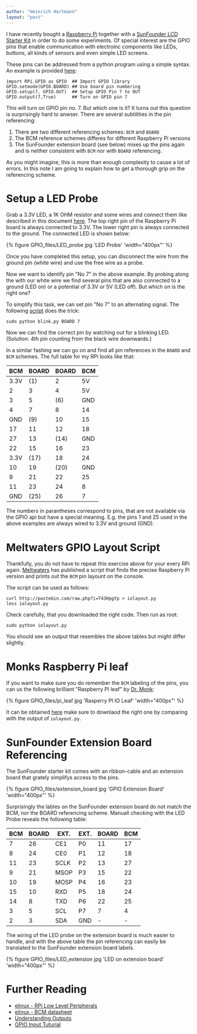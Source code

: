 ```yaml
---
author: "Heinrich Hartmann"
layout: "post"
---
```


<!-- # Raspberry Pi SunFounder GPIO Layout -->

I have recently bought a [Raspberry Pi](http://www.raspberrypi.org/)
together with a [SunFounder LCD Starter
Kit](http://www.sunfounder.com/index.php?c=show&id=21&model=LCD%20Starter%20Kit)
in order to do some experiments.  Of special interest are the GPIO
pins that enable communication with electroinc components like LEDs,
buttons, all kinds of sensors and even simple LED screens.

These pins can be addressed from a python program using a simple
syntax. An example is provided [here](http://www.thirdeyevis.com/pi-page-2.php):

    import RPi.GPIO as GPIO  ## Import GPIO library
    GPIO.setmode(GPIO.BOARD) ## Use board pin numbering
    GPIO.setup(7, GPIO.OUT)  ## Setup GPIO Pin 7 to OUT
    GPIO.output(7,True)      ## Turn on GPIO pin 7

This will turn on GPIO pin no. 7. But which one is it?  It turns out
this question is surprisingly hard to anwser. There are several
subtilities in the pin referencing:

1. There are two different referencing schemes: `BCM` and `BOARD`
2. The BCM reference schemes differes for different Raspberry Pi versions
3. The SunFounder extension board (see below) mixes up the
   pins again and is neither consistent with `BCM` nor with `BOARD`
   referencing.

As you might imagine, this is more than enough complexity to cause a
lot of errors. In this note I am going to explain how to get a
thorough grip on the referencing scheme.

# Setup a LED Probe

Grab a 3.3V LED, a 1K OHM resistor and some wires and connect them
like described in this document [here](https://projects.drogon.net/raspberry-pi/gpio-examples/tux-crossing/gpio-examples-1-a-single-led/).
The top right pin of the Raspberry Pi board is always connected to 3.3V.
The lower right pin is always connected to the ground.
The connected LED is shown below:

{% figure GPIO_files/LED_probe jpg 'LED Probe' 'width="400px"' %}

Once you have completed this setup, you can disconnect the wire from
the ground pin (white wire) and use the free wire as a probe.

Now we want to identify pin "No 7" in the above example. By probing
along the with our white wire we find several pins that are also
connected to a ground (LED on) or a potential of 3.3V or 5V (LED off).
But which on is the right one?

To simplify this task, we can set pin "No 7" to an alternating
signal. The following
[script](https://gist.github.com/HeinrichHartmann/4affce9f06368d946e9d)
does the trick:

    sudo python blink.py BOARD 7

Now we can find the correct pin by watching out for a blinking LED.
(Solution: 4th pin counting from the black wire downwards.)

In a similar fashing we can go on and find all pin references in the
`BOARD` and `BCM` schemes. The full table for my RPi looks
like that:

 BCM  | BOARD | BOARD | BCM
------|-------|-------|-----
 3.3V |  (1)  |   2   | 5V
    2 |   3   |   4   | 5V
    3 |   5   |  (6)  | GND
    4 |   7   |   8   | 14
  GND |  (9)  |  10   | 15
   17 |  11   |  12   | 18
   27 |  13   | (14)  | GND
   22 |  15   |  16   | 23
 3.3V | (17)  |  18   | 24
   10 |  19   | (20)  | GND
    9 |  21   |  22   | 25
   11 |  23   |  24   | 8
  GND | (25)  |  26   | 7

The numbers in parantheses correspond to pins, that are not available
via the GPIO api but have a special meaning. E.g. the pins 1 and 25 used
in the above examples are always wired to 3.3V and ground (GND).

# Meltwaters GPIO Layout Script

Thankfully, you do not have to repeat this exercise above for your every
RPi again. [Meltwaters](http://pihw.wordpress.com/2013/01/30/sometimes-it-can-be-simple/) has published a script that finds the precise Raspberry Pi version and
prints out the `BCM` pin layount on the console.

The script can be used as follows:

    curl http://pastebin.com/raw.php?i=T43HpgYp > iolayout.py
    less iolayout.py

Check carefully, that you downloaded the right code. Then run as root:

    sudo python iolayout.py

You should see an output that resembles the above tables but might
differ slightly.

# Monks  Raspberry Pi leaf

If you want to make sure you do remember the `BCM` labeling of the pins,
you can us the following brilliant "Raspberry PI leaf" by [Dr. Monk](http://doctormonk.com):

{% figure GPIO_files/pi_leaf jpg 'Rasperry PI IO Leaf' 'width="400px"' %}

It can be obtained
[here](http://www.doctormonk.com/2013/02/raspberry-pi-and-breadboard-raspberry.html)
make sure to downlaod the right one by comparing with the output of `iolayout.py`.

# SunFounder Extension Board Referencing

The SunFounder starter kit comes with an ribbon-cable and an extension
board that grately simplifys access to the pins.

{% figure GPIO_files/extension_board jpg 'GPIO Extension Board' 'width="400px"' %}

Surprisingly the lables on the SunFounder extension board do not match
the BCM, nor the BOARD referencing scheme.  Manuall checking 
with the LED Probe reveals the following table:

 BCM | BOARD | EXT.  | EXT.  | BOARD | BCM
-----|-------|-------|-------|-------|-----
 7   |  26   | CE1   | P0    | 11    | 17
 8   |  24   | CE0   | P1    | 12    | 18
 11  |  23   | SCLK  | P2    | 13    | 27
 9   |  21   | MSOP  | P3    | 15    | 22
 10  |  19   | MOSP  | P4    | 16    | 23
 15  |  10   | RXD   | P5    | 18    | 24
 14  |  8    | TXD   | P6    | 22    | 25
 3   |  5    | SCL   | P7    | 7     | 4
 2   |  3    | SDA   | GND   | -     | -

The wiring of the LED probe on the extension board is much easier to handle,
and with the above table the pin referencing can easily be translated to the
SunFounder extension board labels.

{% figure GPIO_files/LED_extension jpg 'LED on extension board' 'width="400px"' %}

# Further Reading

* [elinux - RPi Low Level Peripherals](http://elinux.org/RPi_Low-level_peripherals)
* [elinux - BCM datasheet](http://elinux.org/RPi_BCM2835_GPIOs)
* [Understanding Outputs](http://www.thebox.myzen.co.uk/Raspberry/Understanding_Outputs.html)
* [GPIO Input Tuturial](http://makezine.com/projects/tutorial-raspberry-pi-gpio-pins-and-python/)
